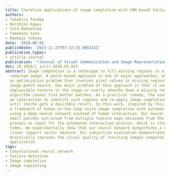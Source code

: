 ```yaml
---
title: Iterative applications of image completion with CNN-based failure detection
authors:
- Takahiro Tanaka
- Norihiko Kawai
- Yuta Nakashima
- Tomokazu Sato
- Naokazu Yokoya
date: '2018-08-01'
publishDate: '2023-11-27T07:32:33.985215Z'
publication_types:
- article-journal
publication: '*Journal of Visual Communication and Image Representation*'
doi: 10.1016/j.jvcir.2018.05.015
abstract: Image completion is a technique to fill missing regions in a damaged or
  redacted image. A patch-based approach is one of major approaches, which solves
  an optimization problem that involves pixel values in missing regions and similar
  image patch search. One major problem of this approach is that it sometimes duplicates
  implausible texture in the image or overly smooths down a missing region when the
  algorithm cannot find better patches. As a practical remedy, the user may provide
  an interaction to identify such regions and re-apply image completion iteratively
  until she/he gets a desirable result. In this work, inspired by this idea, we propose
  a framework of human-in-the-loop style image completion with automatic failure detection
  using a deep neural network instead of human interaction. Our neural network takes
  small patches extracted from multiple feature maps obtained from the completion
  process as input for the automated interaction process, which is iterated several
  times. We experimentally show that our neural network outperforms a conventional
  linear support vector machine. Our subjective evaluation demonstrates that our method
  drastically improves the visual quality of resulting images compared to non-iterative
  application.
tags:
- Convolutional neural network
- Failure detection
- Image completion
- Image inpainting
---
```

